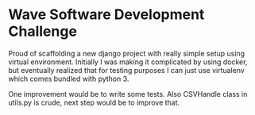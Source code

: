 # Wave Software Development Challenge

Proud of scaffolding a new django project with really simple setup using virtual environment. Initially I was making it complicated by using docker, but eventually realized that for testing purposes I can just use virtualenv which comes bundled with python 3.

One improvement would be to write some tests. Also CSVHandle class in utils.py is crude, next step would be to improve that.
